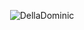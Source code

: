 
<!-- <h1 align="center">
  <img src="https://media2.giphy.com/media/UVG0BN8TOMKkPOJS6e/200w.webp?cid=ecf05e47xdv22x001ha1txp29yn7v9qml7m9pvjk5r2cqj8g&rid=200w.webp&ct=s" width="35"> 
<!-- <img src="https://media3.giphy.com/media/j6ZhcAyUctYrj2ueBi/200.webp?cid=ecf05e47lqwz8omkmgsqo3etfghmj9aplaoqgigxbrd9u8wu&rid=200.webp&ct=s" width="50">,  
	I'm Della Dominic 
  <img src="https://media2.giphy.com/media/UVG0BN8TOMKkPOJS6e/200w.webp?cid=ecf05e47xdv22x001ha1txp29yn7v9qml7m9pvjk5r2cqj8g&rid=200w.webp&ct=s" width="35"></h1>

<p align="center"> <img src="https://komarev.com/ghpvc/?username=DellaDominic&label=Profile%20views&color=0e75b6&style=plastic" alt="DellaDominic" /> </p>

## 🔥 Streak Stats -->
<p align="center"><img src="https://github-readme-streak-stats.herokuapp.com/?user=DellaDominic&theme=algolia" alt="DellaDominic"  /></p>

<br/>

<!-- ## 📊 Github Stats (Expand to View) 


<details> 
  <summary><b>💻 GitHub Profile Stats</b></summary>
  <br/>
  <p align="center">
    <a href="https://github.com/anuraghazra/github-readme-stats"><img alt="Della's Github Stats" src="https://github-readme-stats.vercel.app/api?username=DellaDominic&show_icons=true&count_private=true&theme=algolia" height="192px"/></a>
<br/>
  &nbsp;
	  <img src="https://github-readme-stats.vercel.app/api/top-langs?username=DellaDominic&show_icons=true&locale=en&layout=compact&theme=algolia" alt="DellaDominic" height="192px"/>
  <br/>
  
  </p>
</details>


<details>
  <summary><b>⚡ Recent GitHub Activity</b></summary>
  <br/>
   <a href="https://github.com/DellaDominic"><img alt="Della's Activity Graph" src="https://activity-graph.herokuapp.com/graph?username=DellaDominic&custom_title=Della%20Dominic's%20Contribution%20Graph&theme=react-dark" /></a>
  <br/>

</details>

<br/>

### Let's Connect! <a href="https://linkedin.com/in/de11ad0minic1"><img src="https://cliply.co/wp-content/uploads/2021/02/372102050_LINKEDIN_ICON_TRANSPARENT_1080.gif" alt="LinkedIn" width="50"></a>
<p align="center">
  


 Last Edited on: Jan 4 2022  -->








